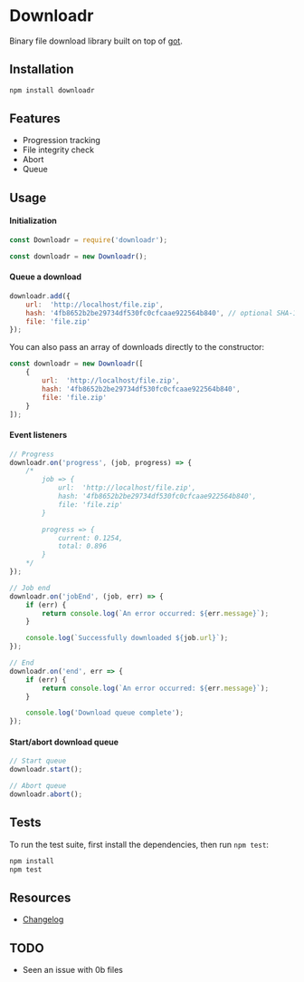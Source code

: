 # Downloadr

Binary file download library built on top of [got](https://github.com/sindresorhus/got).

## Installation

```bash
npm install downloadr
```

## Features

* Progression tracking
* File integrity check
* Abort
* Queue

## Usage

#### Initialization
```javascript
const Downloadr = require('downloadr');

const downloadr = new Downloadr();
```

#### Queue a download
```javascript
downloadr.add({
    url:  'http://localhost/file.zip',
    hash: '4fb8652b2be29734df530fc0cfcaae922564b840', // optional SHA-1 - omit to skip file integrity check
    file: 'file.zip'
});
```

You can also pass an array of downloads directly to the constructor:

```javascript
const downloadr = new Downloadr([
    {
        url:  'http://localhost/file.zip',
        hash: '4fb8652b2be29734df530fc0cfcaae922564b840',
        file: 'file.zip'
    }
]);
```

#### Event listeners
```javascript
// Progress
downloadr.on('progress', (job, progress) => {
    /*
        job => {
            url:  'http://localhost/file.zip',
            hash: '4fb8652b2be29734df530fc0cfcaae922564b840',
            file: 'file.zip'
        }

        progress => {
            current: 0.1254,
            total: 0.896
        }
    */
});

// Job end
downloadr.on('jobEnd', (job, err) => {
    if (err) {
        return console.log(`An error occurred: ${err.message}`);
    }

    console.log(`Successfully downloaded ${job.url}`);
});

// End
downloadr.on('end', err => {
    if (err) {
        return console.log(`An error occurred: ${err.message}`);
    }

    console.log('Download queue complete');
});
```

#### Start/abort download queue
```javascript
// Start queue
downloadr.start();

// Abort queue
downloadr.abort();
```

## Tests

To run the test suite, first install the dependencies, then run `npm test`:
```bash
npm install
npm test
```

## Resources

* [Changelog](CHANGELOG.md)

## TODO

* Seen an issue with 0b files
